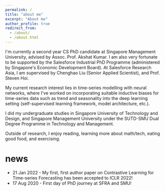 ```yaml
---
permalink: /
title: "about me"
excerpt: "About me"
author_profile: true
redirect_from: 
  - /about/
  - /about.html
---
```


I'm currently a second year CS PhD candidate at Singapore Management University, advised by Assoc. Prof. Akshat Kumar. I am also very fortunate to be supported by the Salesforce Industrial PhD Programme (administered by Singapore's Economic Development Board). At Salesforce Research Asia, I am supervised by Chenghao Liu (Senior Applied Scientist), and Prof. Steven Hoi.

My current research interest lies in time-series modelling with neural networks, where I've worked on incorporating suitable inductive biases for time-series data such as trend and seasonality into the deep learning setting (self-supervised learning framework, model architecture, etc.).

I did my undergraduate studies in Singapore University of Technology and Design, and Singapore Management University under the SUTD-SMU Dual Degree Programme in Technology and Management.

Outside of research, I enjoy reading, learning more about math/tech, eating good food, and exercising.

news
======
* 21 Jan 2022 - My first, first author paper on Contrastive Learning for Time-series Forecasting has been accepted to ICLR 2022!
* 17 Aug 2020 - First day of PhD journey at SFRA and SMU!

<script type="text/javascript" src="//rf.revolvermaps.com/0/0/7.js?i=5hqat092b5i&amp;m=0&amp;c=ff0000&amp;cr1=ffffff&amp;sx=0" async="async"></script>